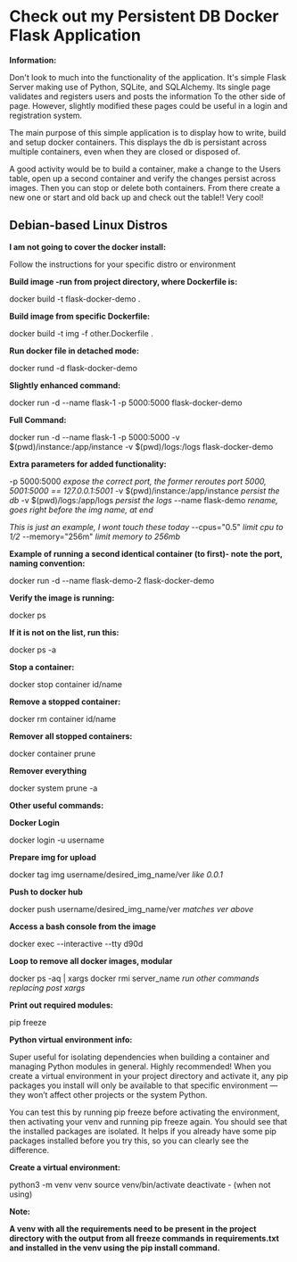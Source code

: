 # Check out my Persistent DB Docker Flask Application

**Information:**

Don't look to much into the functionality of the application.
It's simple Flask Server making use of Python, SQLite, and SQLAlchemy.
Its single page validates and registers users and posts the information
To the other side of page. However, slightly modified these pages could
be useful in a login and registration system.

The main purpose of this simple application is to display how to write,
build and setup docker containers. This displays the db is persistant across
multiple containers, even when they are closed or disposed of.

A good activity would be to build a container, make a change to the Users table,
open up a second container and verify the changes persist across images. Then you
can stop or delete both containers. From there create a new one or start and old
back up and check out the table!! Very cool!

## Debian-based Linux Distros

**I am not going to cover the docker install:**

Follow the instructions for your specific distro or environment

**Build image -run from project directory, where Dockerfile is:**

docker build -t flask-docker-demo .

**Build image from specific Dockerfile:**

docker build -t img -f other.Dockerfile .

**Run docker file in detached mode:**

docker rund -d flask-docker-demo

**Slightly enhanced command:**

docker run -d --name flask-1 -p 5000:5000 flask-docker-demo

**Full Command:**

docker run -d --name flask-1 -p 5000:5000 -v $(pwd)/instance:/app/instance -v $(pwd)/logs:/logs flask-docker-demo

**Extra parameters for added functionality:**

-p 5000:5000   *expose the correct port, the former reroutes port 5000, 5001:5000 == 127.0.0.1:5001*
-v $(pwd)/instance:/app/instance  *persist the db*
-v $(pwd)/logs:/app/logs  *persist the logs*
--name flask-demo   *rename, goes right before the img name, at end*

*This is just an example, I wont touch these today*
--cpus="0.5"  *limit cpu to 1/2*
--memory="256m"   *limit memory to 256mb*

**Example of running a second identical container (to first)- note the port, naming convention:**

docker run -d --name flask-demo-2 flask-docker-demo

**Verify the image is running:**

docker ps

**If it is not on the list, run this:**

docker ps -a

**Stop a container:**

docker stop container id/name

**Remove a stopped container:**

docker rm container id/name

**Remover all stopped containers:**

docker container prune

**Remover everything**

docker system prune -a

**Other useful commands:**

**Docker Login**

docker login -u username

**Prepare img for upload**

docker tag img username/desired_img_name/ver *like 0.0.1*

**Push to docker hub**

docker push username/desired_img_name/ver *matches ver above*

**Access a bash console from the image**

docker exec --interactive --tty d90d

**Loop to remove all docker images, modular**

docker ps -aq | xargs docker rmi server_name *run other commands replacing post xargs*

**Print out required modules:**

pip freeze

**Python virtual environment info:**

Super useful for isolating dependencies when building a container and managing Python modules in general. Highly recommended! When you create a virtual environment in your project directory and activate it, any pip packages you install will only be available to that specific environment — they won’t affect other projects or the system Python.

You can test this by running pip freeze before activating the environment, then activating your venv and running pip freeze again. You should see that the installed packages are isolated. It helps if you already have some pip packages installed before you try this, so you can clearly see the difference.

**Create a virtual environment:**

python3 -m venv venv
source venv/bin/activate
deactivate - (when not using)

**Note:**

**A venv with all the requirements need to be present in the project directory with the output from all freeze commands in requirements.txt and installed in the venv using the pip install <package> command.**



